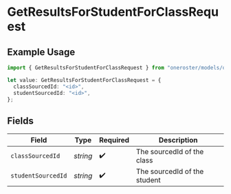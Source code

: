 # GetResultsForStudentForClassRequest

## Example Usage

```typescript
import { GetResultsForStudentForClassRequest } from "oneroster/models/operations";

let value: GetResultsForStudentForClassRequest = {
  classSourcedId: "<id>",
  studentSourcedId: "<id>",
};
```

## Fields

| Field                        | Type                         | Required                     | Description                  |
| ---------------------------- | ---------------------------- | ---------------------------- | ---------------------------- |
| `classSourcedId`             | *string*                     | :heavy_check_mark:           | The sourcedId of the class   |
| `studentSourcedId`           | *string*                     | :heavy_check_mark:           | The sourcedId of the student |